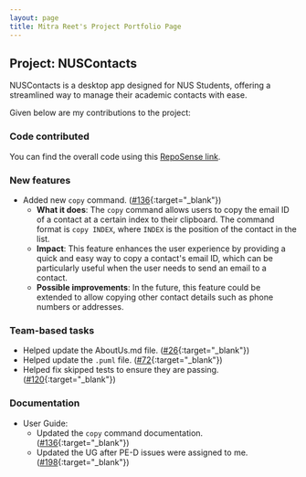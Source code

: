 ```yaml
---
layout: page
title: Mitra Reet's Project Portfolio Page
---
```


## Project: NUSContacts

NUSContacts is a desktop app designed for NUS Students, offering a streamlined way to manage their academic contacts with ease.

Given below are my contributions to the project: 

### Code contributed
You can find the overall code using this [RepoSense link](https://nus-cs2103-ay2324s2.github.io/tp-dashboard/?search=reetmitra&breakdown=true&sort=groupTitle%20dsc&sortWithin=title&since=2024-02-23&timeframe=commit&mergegroup=&groupSelect=groupByRepos&checkedFileTypes=docs~functional-code~test-code~other).

### New features
* Added new `copy` command.
  ([#136](https://github.com/AY2324S2-CS2103T-T11-2/tp/pull/136){:target="_blank"})
    * **What it does**: The `copy` command allows users to copy the email ID of a contact at a certain index to their clipboard. The command format is `copy INDEX`, where `INDEX` is the position of the contact in the list.
    * **Impact**: This feature enhances the user experience by providing a quick and easy way to copy a contact's email ID, which can be particularly useful when the user needs to send an email to a contact.
    * **Possible improvements**: In the future, this feature could be extended to allow copying other contact details such as phone numbers or addresses.

### Team-based tasks
* Helped update the AboutUs.md file.
  ([#26](https://github.com/AY2324S2-CS2103T-T11-2/tp/pull/26){:target="_blank"})
* Helped update the `.puml` file.
  ([#72](https://github.com/AY2324S2-CS2103T-T11-2/tp/pull/72){:target="_blank"})
* Helped fix skipped tests to ensure they are passing.
  ([#120](https://github.com/AY2324S2-CS2103T-T11-2/tp/pull/120){:target="_blank"})

### Documentation
* User Guide:
  * Updated the `copy` command documentation.
    ([#136](https://github.com/AY2324S2-CS2103T-T11-2/tp/pull/136){:target="_blank"})
  * Updated the UG after PE-D issues were assigned to me.
    ([#198](https://github.com/AY2324S2-CS2103T-T11-2/tp/pull/198){:target="_blank"})